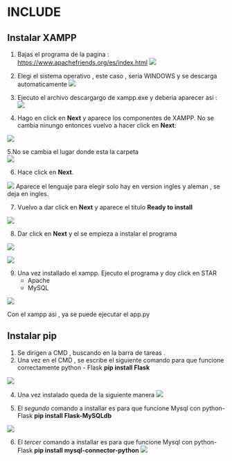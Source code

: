 # INCLUDE 

## Instalar XAMPP 

1. Bajas el programa de la pagina : https://www.apachefriends.org/es/index.html
![](https://github.com/carandprz/Include/blob/main/captura_readme/captura.1.PNG)

2. Elegi el sistema operativo , este caso , seria WINDOWS y se descarga automaticamente
![](https://github.com/carandprz/Include/blob/main/captura_readme/captura2.PNG)

3. Ejecuto el archivo descargargo de xampp.exe y deberia aparecer asi :
![](https://github.com/carandprz/Include/blob/main/captura_readme/captura3.PNG)

4. Hago en click en  **Next** y aparece los componentes de XAMPP.
No se cambia ninungo entonces vuelvo a hacer click en **Next**:

![](https://github.com/carandprz/Include/blob/main/captura_readme/captura4.PNG)

5.No se cambia el lugar donde esta la carpeta  
![](https://github.com/carandprz/Include/blob/main/captura_readme/Captura5.PNG)

6. Hace click en **Next**.
   
![](https://github.com/carandprz/Include/blob/main/captura_readme/Captura6.PNG)
Aparece el lenguaje para elegir solo hay en version ingles y aleman , se deja en ingles.

7. Vuelvo a dar click en **Next** y aparece el titulo **Ready to install**

![](https://github.com/carandprz/Include/blob/main/captura_readme/Captura7.PNG)

8. Dar click en **Next** y el se empieza a instalar el programa

![](https://github.com/carandprz/Include/blob/main/captura_readme/Captura8.PNG)

![](https://github.com/carandprz/Include/blob/main/captura_readme/Captura9.PNG)

9. Una vez installado el xampp. Ejecuto el programa y doy click en STAR 
     * Apache
     * MySQL
       
![](https://github.com/carandprz/Include/blob/main/captura_readme/Captura10.PNG)

Con el xampp asi , ya se puede ejecutar el app.py

## Instalar pip 

1.  Se dirigen a CMD , buscando en la barra de tareas .
2. Una vez en el CMD , se escribe el siguiente comando para que funcione correctamente python - Flask
      **pip install Flask**

![](https://github.com/carandprz/Include/blob/main/captura_readme/flask1.PNG)

4. Una vez instalado queda de la siguiente manera
![](https://github.com/carandprz/Include/blob/main/captura_readme/flask2.PNG)

5. El *segundo* comando a installar es para que funcione Mysql con python-Flask
      **pip install Flask-MySQLdb**
   
![](https://github.com/carandprz/Include/blob/main/captura_readme/flask3.PNG)
     
6. El *tercer* comando a installar es para que funcione Mysql con python-Flask
      **pip install mysql-connector-python**
![](https://github.com/carandprz/Include/blob/main/captura_readme/flask4.png)

   
   
